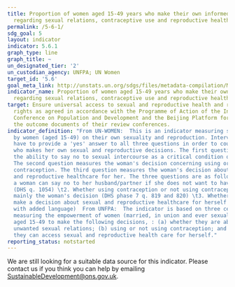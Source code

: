 ```yaml
---
title: Proportion of women aged 15-49 years who make their own informed decisions
  regarding sexual relations, contraceptive use and reproductive health care
permalink: /5-6-1/
sdg_goal: 5
layout: indicator
indicator: 5.6.1
graph_type: line
graph_title: ~
un_designated_tier: '2'
un_custodian_agency: UNFPA; UN Women
target_id: '5.6'
goal_meta_link: http://unstats.un.org/sdgs/files/metadata-compilation/Metadata-Goal-5.pdf
indicator_name: Proportion of women aged 15-49 years who make their own informed decisions
  regarding sexual relations, contraceptive use and reproductive health care
target: Ensure universal access to sexual and reproductive health and reproductive
  rights as agreed in accordance with the Programme of Action of the International
  Conference on Population and Development and the Beijing Platform for Action and
  the outcome documents of their review conferences.
indicator_definition: "From UN-WOMEN:  This is an indicator measuring specific decisions
  by women (aged 15-49) on their own sexuality and reproduction. Interviewees will
  have to provide a 'yes' answer to all three questions in order to count as a woman
  who makes her own sexual and reproductive decisions. The first question looks at
  the ability to say no to sexual intercourse as a critical condition of sexual autonomy.
  The second question measures the woman's decision concerning using or not using
  contraception. The third question measures the woman's decision about reaching sexual
  and reproductive healthcare for her. The three questions are as follows: \t1. Whether
  a woman can say no to her husband/partner if she does not want to have sexual intercourse
  (DHS q. 1054) \t2. Whether using contraception or not using contraception has been
  mainly the woman's decision (DHS phase 7 q. 819 and 820) \t3. Whether a woman can
  make a decision about sexual and reproductive healthcare for herself (DHS q.922
  with added language)  From UNFPA:  The indicator is based on three central elements
  measuring the empowerment of women (married, in union and ever sexually active women)
  aged 15-49 to make the following decisions, : (a) whether they are able to reject
  unwanted sexual relations; (b) using or not using contraception; and (c) whether
  they can access sexual and reproductive health care for herself."
reporting_status: notstarted
---
```


We are still looking for a suitable data source for this indicator. Please contact us if you think you can help by emailing <a href="mailto:SustainableDevelopment@ons.gov.uk">SustainableDevelopment@ons.gov.uk</a>.


